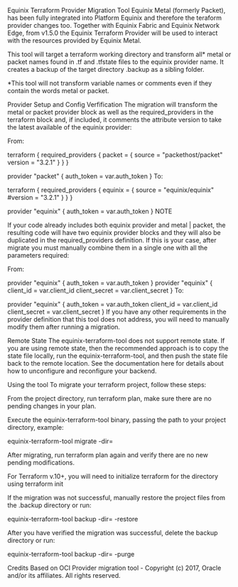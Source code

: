 Equinix Terraform Provider Migration Tool
Equinix Metal (formerly Packet), has been fully integrated into Platform Equinix and therefore the teraform provider changes too. Together with Equinix Fabric and Equinix Network Edge, from v1.5.0 the Equinix Terraform Provider will be used to interact with the resources provided by Equinix Metal.

This tool will target a terraform working directory and transform all* metal or packet names found in .tf and .tfstate files to the equinix provider name. It creates a backup of the target directory <working-directory>.backup as a sibling folder.

*This tool will not transform variable names or comments even if they contain the words metal or packet.

Provider Setup and Config Verfification
The migration will transform the metal or packet provider block as well as the required_providers in the terraform block and, if included, it comments the attribute version to take the latest available of the equinix provider:

From:

terraform {
required_providers {
packet = {
source   = "packethost/packet"
version = "3.2.1"
}
}
}

provider "packet" {
auth_token = var.auth_token
}
To:

terraform {
required_providers {
equinix = {
source   = "equinix/equinix"
#version = "3.2.1"
}
}
}

provider "equinix" {
auth_token = var.auth_token
}
NOTE

If your code already includes both equinix provider and metal | packet, the resulting code will have two equinix provider blocks and they will also be duplicated in the required_providers definition. If this is your case, after migrate you must manually combine them in a single one with all the parameters required:

From:

provider "equinix" {
auth_token = var.auth_token
}
provider "equinix" {
client_id = var.client_id
client_secret = var.client_secret
}
To:

provider "equinix" {
auth_token = var.auth_token
client_id = var.client_id
client_secret = var.client_secret
}
If you have any other requirements in the provider definition that this tool does not address, you will need to manually modify them after running a migration.

Remote State
The equinix-terraform-tool does not support remote state. If you are using remote state, then the recommended approach is to copy the state file locally, run the equinix-terraform-tool, and then push the state file back to the remote location. See the documentation here for details about how to unconfigure and reconfigure your backend.

Using the tool
To migrate your terraform project, follow these steps:

From the project directory, run terraform plan, make sure there are no pending changes in your plan.

Execute the equinix-terraform-tool binary, passing the path to your project directory, example:

equinix-terraform-tool migrate -dir=<project-path>

After migrating, run terraform plan again and verify there are no new pending modifications.

For Terraform v.10+, you will need to initialize terraform for the directory using terraform init

If the migration was not successful, manually restore the project files from the .backup directory or run:

equinix-terraform-tool backup -dir=<project-path> -restore

After you have verified the migration was successful, delete the backup directory or run:

equinix-terraform-tool backup -dir=<project-path> -purge

Credits
Based on OCI Provider migration tool - Copyright (c) 2017, Oracle and/or its affiliates. All rights reserved.